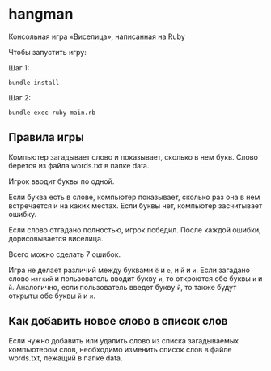 # hangman

Консольная игра «Виселица», написанная на Ruby

Чтобы запустить игру:

Шаг 1:
```
bundle install
```

Шаг 2:
```
bundle exec ruby main.rb
```

## Правила игры

Компьютер загадывает слово и показывает, сколько в нем букв. Слово берется из файла words.txt в папке data.

Игрок вводит буквы по одной.


Если буква есть в слове, компьютер показывает, сколько раз она в нем встречается и на каких местах. Если буквы нет, компьютер засчитывает ошибку.


Если слово отгадано полностью, игрок победил. После каждой ошибки, дорисовывается виселица. 

Всего можно сделать 7 ошибок.

Игра не делает различий между буквами `ё` и `е`, и `й` и `и`. Если загадано слово `мягкий` и пользователь вводит букву `и`, то откроются обе буквы `и` и `й`. 
Аналогично, если пользователь введет букву `й`, то также будут открыты обе буквы `й` и `и`.

## Как добавить новое слово в список слов

Если нужно добавить или удалить слово из списка загадываемых компьютером слов, необходимо изменить список слов в файле words.txt, лежащий в папке data.

